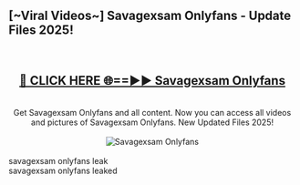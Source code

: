 <h2>[~Viral Videos~] Savagexsam Onlyfans - Update Files 2025!</h2>
<br>
<div align="center">
<h2><a href="https://betterlinks.top/A2PfLJ" rel="nofollow">🔴 CLICK HERE 🌐==►► Savagexsam Onlyfans</a></h2>
<br>
Get Savagexsam Onlyfans and all content. Now you can access all videos and pictures of Savagexsam Onlyfans. New Updated Files 2025!
<br>
<br>
<a href="https://betterlinks.top/A2PfLJ" rel="nofollow" data-target="animated-image.originalLink"><img src="https://i.ibb.co.com/WyWwxjT/player-gif2.gif" alt="Savagexsam Onlyfans" style="max-width: 100%; display: inline-block;" data-target="animated-image.originalImage"></a>
</div>
<br>
savagexsam onlyfans leak<br>
savagexsam onlyfans leaked